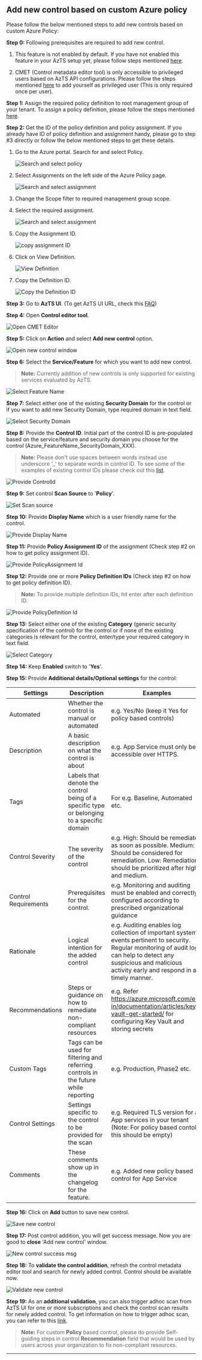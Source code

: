 ## Add new control based on custom Azure policy
Please follow the below mentioned steps to add new controls based on custom Azure Policy:

**Step 0:** Following prerequisites are required to add new control.
   1. This feature is not enabled by default. If you have not enabled this feature in your AzTS setup yet, please follow steps mentioned [here](Prerequisites.md#prerequisite-azts-configurations-to-add-new-control).

   2. CMET (Control metadata editor tool) is only accessible to privileged users based on AzTS API configurations. Please follow the steps mentioned [here](Prerequisites.md#access-to-cmet-control-metadata-editor-tool) to add yourself as privileged user (This is only required once per user).

**Step 1:** Assign the required policy definition to root management group of your tenant. To assign a policy definition, please follow the steps mentioned [here](https://docs.microsoft.com/en-us/azure/governance/policy/tutorials/create-and-manage#assign-a-policy).

**Step 2:** Get the ID of the policy definition and policy assignment. If you already have ID of policy definition and assignment handy, please go to step #3 directly or follow the below mentioned steps to get these details.

   1. Go to the Azure portal. Search for and select Policy.

      ![Search and select policy](../../Images/06_ExtendingAzTS_Search_Policy.PNG)

   2. Select Assignments on the left side of the Azure Policy page.

      ![Search and select assignment](../../Images/06_ExtendingAzTS_Search_Assignment.PNG)

   3. Change the Scope filter to required management group scope.

   4. Select the required assignment.

      ![Search and select assignment](../../Images/06_ExtendingAzTS_Select_Assignment.PNG)

   5. Copy the Assignment ID.

      ![copy assignment ID](../../Images/06_ExtendingAzTS_Get_AssignmentId.PNG)

   6. Click on View Definition.

      ![View Definition](../../Images/06_ExtendingAzTS_Select_View_Definition.PNG)

   7. Copy the Definition ID.

      ![Copy the Definition ID](../../Images/06_ExtendingAzTS_Get_PolicyDefinitionId.PNG)

**Step 3:** Go to **AzTS UI**. (To get AzTS UI URL, check this [FAQ](https://github.com/azsk/AzTS-docs/blob/main/03-Running%20AzTS%20solution%20from%20UI/README.md#frequently-asked-questions))

**Step 4:** Open **Control editor tool**.

![Open CMET Editor](../../Images/06_ExtendingAzTS_Open_CMET.png)

**Step 5:** Click on **Action** and select **Add new control** option.

![Open new control window](../../Images/06_ExtendingAzTS_Add_New_Control.png)

**Step 6:** Select the **Service/Feature** for which you want to add new control.
> **Note:** Currently addition of new controls is only supported for existing services evaluated by AzTS. 

![Select Feature Name](../../Images/06_ExtendingAzTS_NewControl_Feature.png)

**Step 7:** Select either one of the existing **Security Domain** for the control or if you want to add new Security Domain, type required domain in text field.

![Select Security Domain](../../Images/06_ExtendingAzTS_NewControl_Security_Domain.png)

**Step 8:** Provide the **Control ID**. Initial part of the control ID is pre-populated based on the service/feature and security domain you choose for the control (Azure_FeatureName_SecurityDomain_XXX).

> **Note:** Please don't use spaces between words instead use underscore '_' to separate words in control ID. 
To see some of the examples of existing control IDs please check out this [list](https://github.com/azsk/AzTS-docs/tree/main/Control%20coverage#azure-services-supported-by-azts).

![Provide ControlId](../../Images/06_ExtendingAzTS_NewControl_ControlId.png)

**Step 9:** Set control **Scan Source** to '**Policy**'.

![Set Scan source](../../Images/06_ExtendingAzTS_NewControl_Scan_Source.png)

**Step 10:** Provide **Display Name** which is a user friendly name for the control.

![Provide Display Name](../../Images/06_ExtendingAzTS_NewControl_DisplayName.png)

**Step 11:** Provide **Policy Assignment ID** of the assignment (Check step #2 on how to get policy assignment ID).

![Provide PolicyAssignment Id](../../Images/06_ExtendingAzTS_NewControl_PolicyAssignment_Id.png)

**Step 12:** Provide one or more **Policy Definition IDs** (Check step #2 on how to get policy definition ID).
    
> **Note:** To provide multiple definition IDs, hit enter after each definition ID.

![Provide PolicyDefinition Id](../../Images/06_ExtendingAzTS_NewControl_PolicyDefinition_Id.png)

**Step 13:** Select either one of the existing **Category** (generic security specification of the control) for the control or if none of the existing categories is relevant for the control, enter/type your required category in text field.

![Select Category](../../Images/06_ExtendingAzTS_NewControl_Category.png)

**Step 14:** Keep **Enabled** switch to '**Yes**'.

**Step 15:** Provide **Additional details/Optional settings** for the control:

|Settings| Description| Examples|
|-------------|------|---------|
|Automated| Whether the control is manual or automated| e.g. Yes/No (keep it Yes for policy based controls)|
|Description| A basic description on what the control is about| e.g. App Service must only be accessible over HTTPS. |
|Tags| Labels that denote the control being of a specific type or belonging to a specific domain | For e.g. Baseline, Automated etc.|
|Control Severity| The severity of the control| e.g. High: Should be remediated as soon as possible. Medium: Should be considered for remediation. Low: Remediation should be prioritized after high and medium.|
|Control Requirements| Prerequisites for the control.| e.g. Monitoring and auditing must be enabled and correctly configured according to prescribed organizational guidance|
|Rationale|  Logical intention for the added control | e.g. Auditing enables log collection of important system events pertinent to security. Regular monitoring of audit logs can help to detect any suspicious and malicious activity early and respond in a timely manner.|
|Recommendations| Steps or guidance on how to remediate non-compliant resources | e.g. Refer https://azure.microsoft.com/en-in/documentation/articles/key-vault-get-started/ for configuring Key Vault and storing secrets |
|Custom Tags| Tags can be used for filtering and referring controls in the future while reporting| e.g. Production, Phase2 etc. |
|Control Settings| Settings specific to the control to be provided for the scan | e.g. Required TLS version for all App services in your tenant (Note: For policy based contols this should be empty) |
|Comments | These comments show up in the changelog for the feature. | e.g. Added new policy based control for App Service |

**Step 16:** Click on **Add** button to save new control.

![Save new control](../../Images/06_ExtendingAzTS_NewControl_Save.png)

**Step 17:** Post control addition, you will get success message. Now you are good to **close** 'Add new control' window.

![New control success msg](../../Images/06_ExtendingAzTS_NewControl_Success.png)

**Step 18:** To **validate the control addition**, refresh the control metadata editor tool and search for newly added control. Control should be available now.

![Validate new control](../../Images/06_ExtendingAzTS_NewControl_Validation.png)

**Step 19:** As an **additional validation**, you can also trigger adhoc scan from AzTS UI for one or more subscriptions and check the control scan results for newly added control. To get information on how to trigger adhoc scan, you can refer to this [link](https://github.com/azsk/AzTS-docs/tree/main/03-Running%20AzTS%20solution%20from%20UI#how-to-scan-subscription-manually).

> **Note:** For custom **Policy** based control, please do provide Self-guiding steps in control **Recommendation** field that would be used by users across your organization to fix non-compliant resources.

-----

